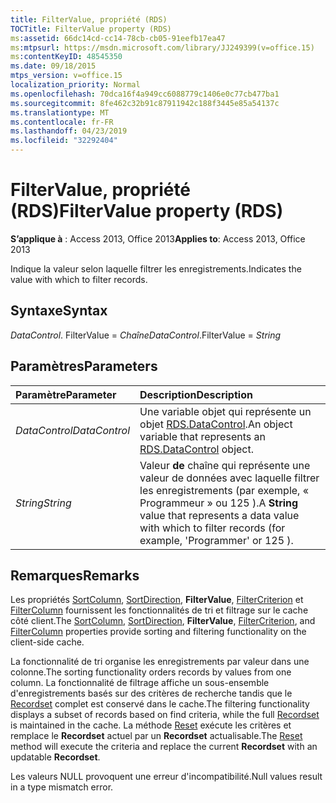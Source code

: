 ```yaml
---
title: FilterValue, propriété (RDS)
TOCTitle: FilterValue property (RDS)
ms:assetid: 66dc14cd-cc14-78cb-cb05-91eefb17ea47
ms:mtpsurl: https://msdn.microsoft.com/library/JJ249399(v=office.15)
ms:contentKeyID: 48545350
ms.date: 09/18/2015
mtps_version: v=office.15
localization_priority: Normal
ms.openlocfilehash: 70dca16f4a949cc6088779c1406e0c77cb477ba1
ms.sourcegitcommit: 8fe462c32b91c87911942c188f3445e85a54137c
ms.translationtype: MT
ms.contentlocale: fr-FR
ms.lasthandoff: 04/23/2019
ms.locfileid: "32292404"
---
```

# <a name="filtervalue-property-rds"></a><span data-ttu-id="d9ab7-102">FilterValue, propriété (RDS)</span><span class="sxs-lookup"><span data-stu-id="d9ab7-102">FilterValue property (RDS)</span></span>

<span data-ttu-id="d9ab7-103">**S’applique à** : Access 2013, Office 2013</span><span class="sxs-lookup"><span data-stu-id="d9ab7-103">**Applies to**: Access 2013, Office 2013</span></span>

<span data-ttu-id="d9ab7-104">Indique la valeur selon laquelle filtrer les enregistrements.</span><span class="sxs-lookup"><span data-stu-id="d9ab7-104">Indicates the value with which to filter records.</span></span>

## <a name="syntax"></a><span data-ttu-id="d9ab7-105">Syntaxe</span><span class="sxs-lookup"><span data-stu-id="d9ab7-105">Syntax</span></span>

<span data-ttu-id="d9ab7-106">*DataControl*. FilterValue = *Chaîne*</span><span class="sxs-lookup"><span data-stu-id="d9ab7-106">*DataControl*.FilterValue = *String*</span></span>

## <a name="parameters"></a><span data-ttu-id="d9ab7-107">Paramètres</span><span class="sxs-lookup"><span data-stu-id="d9ab7-107">Parameters</span></span>

|<span data-ttu-id="d9ab7-108">Paramètre</span><span class="sxs-lookup"><span data-stu-id="d9ab7-108">Parameter</span></span>|<span data-ttu-id="d9ab7-109">Description</span><span class="sxs-lookup"><span data-stu-id="d9ab7-109">Description</span></span>|
|:--------|:----------|
|<span data-ttu-id="d9ab7-110">*DataControl*</span><span class="sxs-lookup"><span data-stu-id="d9ab7-110">*DataControl*</span></span> |<span data-ttu-id="d9ab7-111">Une variable objet qui représente un objet [RDS.DataControl](datacontrol-object-rds.md).</span><span class="sxs-lookup"><span data-stu-id="d9ab7-111">An object variable that represents an [RDS.DataControl](datacontrol-object-rds.md) object.</span></span>|
|<span data-ttu-id="d9ab7-112">*String*</span><span class="sxs-lookup"><span data-stu-id="d9ab7-112">*String*</span></span> |<span data-ttu-id="d9ab7-113">Valeur **de** chaîne qui représente une valeur de données avec laquelle filtrer les enregistrements (par exemple, « Programmeur » ou 125 ).</span><span class="sxs-lookup"><span data-stu-id="d9ab7-113">A **String** value that represents a data value with which to filter records (for example, 'Programmer' or 125 ).</span></span>|

## <a name="remarks"></a><span data-ttu-id="d9ab7-114">Remarques</span><span class="sxs-lookup"><span data-stu-id="d9ab7-114">Remarks</span></span>

<span data-ttu-id="d9ab7-115">Les propriétés [SortColumn](sortcolumn-property-rds.md), [SortDirection](sortdirection-property-rds.md), **FilterValue**, [FilterCriterion](filtercriterion-property-rds.md) et [FilterColumn](filtercolumn-property-rds.md) fournissent les fonctionnalités de tri et filtrage sur le cache côté client.</span><span class="sxs-lookup"><span data-stu-id="d9ab7-115">The [SortColumn](sortcolumn-property-rds.md), [SortDirection](sortdirection-property-rds.md), **FilterValue**, [FilterCriterion](filtercriterion-property-rds.md), and [FilterColumn](filtercolumn-property-rds.md) properties provide sorting and filtering functionality on the client-side cache.</span></span> 

<span data-ttu-id="d9ab7-116">La fonctionnalité de tri organise les enregistrements par valeur dans une colonne.</span><span class="sxs-lookup"><span data-stu-id="d9ab7-116">The sorting functionality orders records by values from one column.</span></span> <span data-ttu-id="d9ab7-117">La fonctionnalité de filtrage affiche un sous-ensemble d'enregistrements basés sur des critères de recherche tandis que le [Recordset](recordset-object-ado.md) complet est conservé dans le cache.</span><span class="sxs-lookup"><span data-stu-id="d9ab7-117">The filtering functionality displays a subset of records based on find criteria, while the full [Recordset](recordset-object-ado.md) is maintained in the cache.</span></span> <span data-ttu-id="d9ab7-118">La méthode [Reset](reset-method-rds.md) exécute les critères et remplace le **Recordset** actuel par un **Recordset** actualisable.</span><span class="sxs-lookup"><span data-stu-id="d9ab7-118">The [Reset](reset-method-rds.md) method will execute the criteria and replace the current **Recordset** with an updatable **Recordset**.</span></span>

<span data-ttu-id="d9ab7-119">Les valeurs NULL provoquent une erreur d'incompatibilité.</span><span class="sxs-lookup"><span data-stu-id="d9ab7-119">Null values result in a type mismatch error.</span></span>

